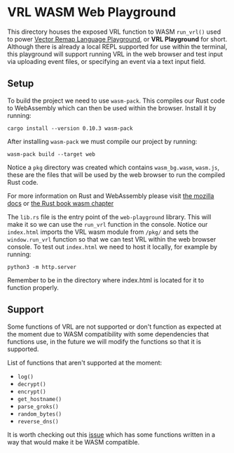 # VRL WASM Web Playground

This directory houses the exposed VRL function to WASM `run_vrl()` used to
power [Vector Remap Language Playground][vrl-playground], or **VRL Playground**
for short. Although there is already a local REPL supported for use within the
terminal, this playground will support running VRL in the web browser and test
input via uploading event files, or specifying an event via a text input field.

## Setup

To build the project we need to use `wasm-pack`. This compiles our Rust code
to WebAssembly which can then be used within the browser. Install it by running:

```shell
cargo install --version 0.10.3 wasm-pack
```

After installing `wasm-pack` we must compile our project by running:

```shell
wasm-pack build --target web
```

Notice a `pkg` directory was created which contains `wasm_bg.wasm`, `wasm.js`,
these are the files that will be used by the web browser to run the
compiled Rust code.

For more information on Rust and WebAssembly please visit
[the mozilla docs][mozilla-wasm-rust-docs] or
[the Rust book wasm chapter][rust-book-wasm]

The `lib.rs` file is the entry point of the `web-playground` library.
This will make it so we can use the `run_vrl` function in the console.
Notice our `index.html` imports the VRL wasm module from `/pkg/` and
sets the `window.run_vrl` function so that we can test VRL within
the web browser console. To test out `index.html` we need to host it
locally, for example by running:

```shell
python3 -m http.server
```

Remember to be in the directory where index.html is located for it to function properly.

## Support

Some functions of VRL are not supported or don't function as expected at the
moment due to WASM compatibility with some dependencies that functions use, in
the future we will modify the functions so that it is supported.

List of functions that aren't supported at the moment:

- `log()`
- `decrypt()`
- `encrypt()`
- `get_hostname()`
- `parse_groks()`
- `random_bytes()`
- `reverse_dns()`

It is worth checking out this [issue](https://github.com/vectordotdev/vector/pull/6604/files)
which has some functions written in a way that would make it be WASM compatible.

[vector]: https://vector.dev
[vrl]: https://vrl.dev
[vrl-playground]: https://github.com/vectordotdev/vector/issues/14653
[mozilla-wasm-rust-docs]: https://developer.mozilla.org/en-US/docs/WebAssembly/Rust_to_wasm
[rust-book-wasm]: https://rustwasm.github.io/docs/book/
